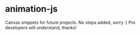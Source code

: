 # animation-js
Canvas snippets for future projects. No steps added, sorry :(
Pro developers will understand, thanks!
